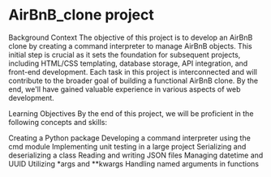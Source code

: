 # AirBnB_clone project 
 Background Context The objective of this project is to develop an AirBnB clone by creating a command interpreter to manage AirBnB objects. This initial step is crucial as it sets the foundation for subsequent projects, including HTML/CSS templating, database storage, API integration, and front-end development. Each task in this project is interconnected and will contribute to the broader goal of building a functional AirBnB clone. By the end, we'll have gained valuable experience in various aspects of web development.

Learning Objectives By the end of this project, we will be proficient in the following concepts and skills:

Creating a Python package Developing a command interpreter using the cmd module Implementing unit testing in a large project Serializing and deserializing a class Reading and writing JSON files Managing datetime and UUID Utilizing *args and **kwargs Handling named arguments in functions
